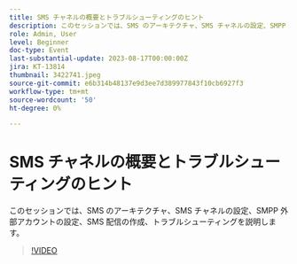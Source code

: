 ```yaml
---
title: SMS チャネルの概要とトラブルシューティングのヒント
description: このセッションでは、SMS のアーキテクチャ、SMS チャネルの設定、SMPP 外部アカウントの設定、SMS 配信の作成、トラブルシューティングを説明します。
role: Admin, User
level: Beginner
doc-type: Event
last-substantial-update: 2023-08-17T00:00:00Z
jira: KT-13814
thumbnail: 3422741.jpeg
source-git-commit: e6b314b48137e9d3ee7d389977843f10cb6927f3
workflow-type: tm+mt
source-wordcount: '50'
ht-degree: 0%

---
```


# SMS チャネルの概要とトラブルシューティングのヒント

このセッションでは、SMS のアーキテクチャ、SMS チャネルの設定、SMPP 外部アカウントの設定、SMS 配信の作成、トラブルシューティングを説明します。

>[!VIDEO](https://video.tv.adobe.com/v/3422741/?learn=on)
